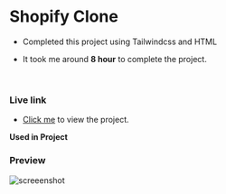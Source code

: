 # Shopify Clone

- Completed this project using Tailwindcss and HTML

- It took me around **8 hour** to complete the project.

<br>

### Live link

- [Click me](https://shopify-clone-one.vercel.app/) to view the project.



**Used in Project**

### Preview

![screeenshot](./desktop.png)